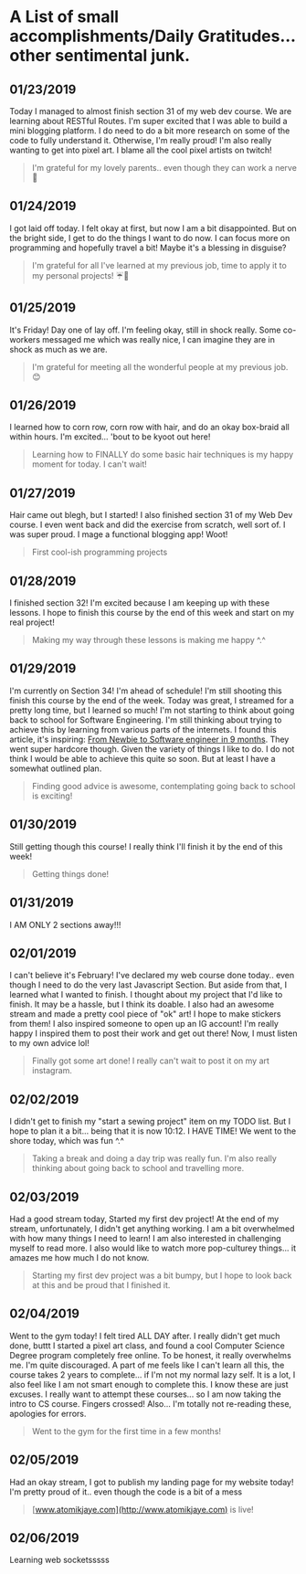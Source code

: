 # A List of small accomplishments/Daily Gratitudes... other sentimental junk.

01/23/2019
---
Today I managed to almost finish section 31 of my web dev course. We are learning about RESTful Routes. I'm super excited that I was able to build a mini blogging platform. I do need to do a bit more research on some of the code to fully understand it. Otherwise, I'm really proud! I'm also really wanting to get into pixel art. I blame all the cool pixel artists on twitch!

> I'm grateful for my lovely parents.. even though they can work a nerve 💓


01/24/2019
---
I got laid off today. I felt okay at first, but now I am a bit disappointed. But on the bright side, I get to do the things I want to do now. I can focus more on programming and hopefully travel a bit! Maybe it's a blessing in disguise?

> I'm grateful for all I've learned at my previous job, time to apply it to my personal projects! ☔🌈


01/25/2019
---
It's Friday! Day one of lay off. I'm feeling okay, still in shock really. Some co-workers messaged me which was really nice, I can imagine they are in shock as much as we are.

> I'm grateful for meeting all the wonderful people at my previous job. 😊

01/26/2019
---
I learned how to corn row, corn row with hair, and do an okay box-braid all within hours. I'm excited... 'bout to be kyoot out here!

> Learning how to FINALLY do some basic hair techniques is my happy moment for today. I can't wait!

01/27/2019
---
Hair came out blegh, but I started! I also finished section 31 of my Web Dev course. I even went back and did the exercise from scratch, well sort of. I was super proud. I mage a functional blogging app! Woot!

> First cool-ish programming projects

01/28/2019
---
I finished section 32! I'm excited because I am keeping up with these lessons. I hope to finish this course by the end of this week and start on my real project!

> Making my way through these lessons is making me happy ^.^

01/29/2019
---
I'm currently on Section 34! I'm ahead of schedule! I'm still shooting this finish this course by the end of the week. Today was great, I streamed for a pretty long time, but I learned so much! I'm not starting to think about going back to school for Software Engineering. I'm still thinking about trying to achieve this by learning from various parts of the internets. I found this article, it's inspiring: [From Newbie to Software engineer in 9 months](https://medium.freecodecamp.org/how-i-went-from-newbie-to-software-engineer-in-9-months-while-working-full-time-460bd8485847). They went super hardcore though. Given the variety of things I like to do. I do not think I would be able to achieve this quite so soon. But at least I have a somewhat outlined plan.

> Finding good advice is awesome, contemplating going back to school is exciting!


01/30/2019
---
Still getting though this course! I really think I'll finish it by the end of this week!

> Getting things done!

01/31/2019
---
I AM ONLY 2 sections away!!!

02/01/2019
---
I can't believe it's February! I've declared my web course done today.. even though I need to do the very last Javascript Section. But aside from that, I learned what I wanted to finish. I thought about my project that I'd like to finish. It may be a hassle, but I think its doable. I also had an awesome stream and made a pretty cool piece of "ok" art! I hope to make stickers from them! I also inspired someone to open up an IG account! I'm really happy I inspired them to post their work and get out there! Now, I must listen to my own advice lol!

> Finally got some art done! I really can't wait to post it on my art instagram.


02/02/2019
---
I didn't get to finish my "start a sewing project" item on my TODO list. But I hope to plan it a bit... being that it is now 10:12. I HAVE TIME! We went to the shore today, which was fun ^.^

> Taking a break and doing a day trip was really fun. I'm also really thinking about going back to school and travelling more.

02/03/2019
---
Had a good stream today, Started my first dev project! At the end of my stream, unfortunately, I didn't get anything working. I am a bit overwhelmed with how many things I need to learn! I am also interested in challenging myself to read more. I also would like to watch more pop-culturey things... it amazes me how much I do not know.

> Starting my first dev project was a bit bumpy, but I hope to look back at this and be proud that I finished it.

02/04/2019
---
Went to the gym today! I felt tired ALL DAY after. I really didn't get much done, buttt I started a pixel art class, and found a cool Computer Science Degree program completely free online. To be honest, it really overwhelms me. I'm quite discouraged. A part of me feels like I can't learn all this, the course takes 2 years to complete... if I'm not my normal lazy self. It is a lot, I also feel like I am not smart enough to complete this. I know these are just excuses. I really want to attempt these courses... so I am now taking the intro to CS course. Fingers crossed!  Also... I'm totally not re-reading these, apologies for errors.

> Went to the gym for the first time in a few months!

02/05/2019
---
Had an okay stream, I got to publish my landing page for my website today! I'm pretty proud of it.. even though the code is a bit of a mess

> [www.atomikjaye.com](http://www.atomikjaye.com) is live!

02/06/2019
---
Learning web socketsssss
